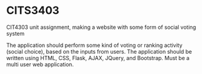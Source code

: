 # CITS3403
CIT4303 unit assignment, making a website with some form of social voting system

The application should perform some kind of voting or ranking activity (social choice), based on the inputs from users.
The application should be written using HTML, CSS, Flask, AJAX, JQuery, and Bootstrap. 
Must be a multi user web application.
